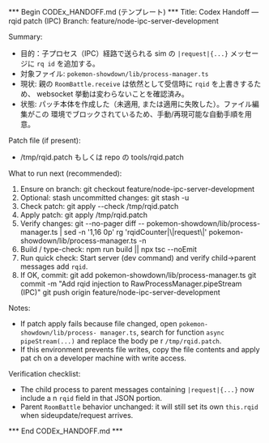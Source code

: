 *** Begin CODEx_HANDOFF.md (テンプレート) ***
Title: Codex Handoff — rqid patch (IPC)
Branch: feature/node-ipc-server-development

Summary:
- 目的：子プロセス（IPC）経路で送られる sim の `|request|{...}` メッセージに `rq
id` を追加する。
- 対象ファイル: `pokemon-showdown/lib/process-manager.ts`
- 現状: 親の `RoomBattle.receive` は依然として受信時に `rqid` を上書きするため、
 websocket 挙動は変わらないことを確認済み。
- 状態: パッチ本体を作成した（未適用, または適用に失敗した）。ファイル編集がこの
環境でブロックされているため、手動/再現可能な自動手順を用意。

Patch file (if present):
- /tmp/rqid.patch もしくは repo の tools/rqid.patch

What to run next (recommended):
1. Ensure on branch: 
   git checkout feature/node-ipc-server-development
2. Optional: stash uncommitted changes:
   git stash -u
3. Check patch:
   git apply --check /tmp/rqid.patch
4. Apply patch:
   git apply /tmp/rqid.patch
5. Verify changes:
   git --no-pager diff -- pokemon-showdown/lib/process-manager.ts | sed -n '1,16
0p'
   rg 'rqidCounter|\\|request\\|' pokemon-showdown/lib/process-manager.ts -n
6. Build / type-check:
   npm run build || npx tsc --noEmit
7. Run quick check:
   Start server (dev command) and verify child→parent messages add `rqid`.
8. If OK, commit:
   git add pokemon-showdown/lib/process-manager.ts
   git commit -m "Add rqid injection to RawProcessManager.pipeStream (IPC)"
   git push origin feature/node-ipc-server-development

Notes:
- If patch apply fails because file changed, open `pokemon-showdown/lib/process-
manager.ts`, search for function `async pipeStream(...)` and replace the body pe
r `/tmp/rqid.patch`.
- If this environment prevents file writes, copy the file contents and apply pat
ch on a developer machine with write access.

Verification checklist:
- The child process to parent messages containing `|request|{...}` now include a
n `rqid` field in that JSON portion.
- Parent `RoomBattle` behavior unchanged: it will still set its own `this.rqid` 
when sideupdate/request arrives.

*** End CODEx_HANDOFF.md ***